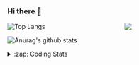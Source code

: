 ### Hi there 👋

<!--
**tao8687/tao8687** is a ✨ _special_ ✨ repository because its `README.md` (this file) appears on your GitHub profile.

Here are some ideas to get you started:

- 🔭 I’m currently working on ...
- 🌱 I’m currently learning ...
- 👯 I’m looking to collaborate on ...
- 🤔 I’m looking for help with ...
- 💬 Ask me about ...
- 📫 How to reach me: ...
- 😄 Pronouns: ...
- ⚡ Fun fact: ...
-->

<img align='right' src="https://media.giphy.com/media/M9gbBd9nbDrOTu1Mqx/giphy.gif" width="240">

  
![Top Langs](https://github-readme-stats.vercel.app/api/top-langs/?username=tao8687&layout=compact&title_color=23238E&text_color=A67D3D)

![Anurag's github stats](https://github-readme-stats.vercel.app/api?username=tao8687&show_icons=true&&text_color=A67D3D&title_color=23238E&show_icons=false&count_private=true&hide=stars)

<details>
  <summary>:zap: Coding Stats</summary>
  <br>
    
<!--START_SECTION:waka-->
![Code Time](http://img.shields.io/badge/Code%20Time-1%2C949%20hrs%2059%20mins-blue)

![Profile Views](http://img.shields.io/badge/Profile%20Views-0-blue)

**🐱 My GitHub Data** 

> 📦 1.5 MB Used in GitHub's Storage 
 > 
> 🏆 94 Contributions in the Year 2025
 > 
> 🚫 Not Opted to Hire
 > 
> 📜 62 Public Repositories 
 > 
> 🔑 24 Private Repositories 
 > 
**I'm an Early 🐤** 

```text
🌞 Morning                1697 commits        ██████████████████████░░░   88.85 % 
🌆 Daytime                90 commits          █░░░░░░░░░░░░░░░░░░░░░░░░   04.71 % 
🌃 Evening                119 commits         ██░░░░░░░░░░░░░░░░░░░░░░░   06.23 % 
🌙 Night                  4 commits           ░░░░░░░░░░░░░░░░░░░░░░░░░   00.21 % 
```
📅 **I'm Most Productive on Wednesday** 

```text
Monday                   274 commits         ████░░░░░░░░░░░░░░░░░░░░░   14.35 % 
Tuesday                  260 commits         ███░░░░░░░░░░░░░░░░░░░░░░   13.61 % 
Wednesday                331 commits         ████░░░░░░░░░░░░░░░░░░░░░   17.33 % 
Thursday                 255 commits         ███░░░░░░░░░░░░░░░░░░░░░░   13.35 % 
Friday                   271 commits         ████░░░░░░░░░░░░░░░░░░░░░   14.19 % 
Saturday                 264 commits         ███░░░░░░░░░░░░░░░░░░░░░░   13.82 % 
Sunday                   255 commits         ███░░░░░░░░░░░░░░░░░░░░░░   13.35 % 
```


📊 **This Week I Spent My Time On** 

```text
🕑︎ Time Zone: Asia/Shanghai

💬 Programming Languages: 
CMake                    1 hr 4 mins         ████████░░░░░░░░░░░░░░░░░   31.97 % 
C++                      40 mins             █████░░░░░░░░░░░░░░░░░░░░   20.18 % 
YAML                     36 mins             ████░░░░░░░░░░░░░░░░░░░░░   17.83 % 
Markdown                 25 mins             ███░░░░░░░░░░░░░░░░░░░░░░   12.85 % 
Python                   22 mins             ███░░░░░░░░░░░░░░░░░░░░░░   11.33 % 

🔥 Editors: 
VS Code                  3 hrs 21 mins       █████████████████████████   100.00 % 

🐱‍💻 Projects: 
LIO-SAM                  50 mins             ██████░░░░░░░░░░░░░░░░░░░   24.85 % 
tami_ws                  28 mins             ███░░░░░░░░░░░░░░░░░░░░░░   13.89 % 
VINS-Fusion              27 mins             ███░░░░░░░░░░░░░░░░░░░░░░   13.41 % 
BossMatchJobHunter       26 mins             ███░░░░░░░░░░░░░░░░░░░░░░   12.96 % 
InferLLM                 22 mins             ███░░░░░░░░░░░░░░░░░░░░░░   11.16 % 

💻 Operating System: 
Linux                    3 hrs 21 mins       █████████████████████████   100.00 % 
```

**I Mostly Code in C++** 

```text
C++                      11 repos            ████████░░░░░░░░░░░░░░░░░   32.35 % 
Python                   9 repos             ███████░░░░░░░░░░░░░░░░░░   26.47 % 
JavaScript               2 repos             █░░░░░░░░░░░░░░░░░░░░░░░░   05.88 % 
Batchfile                1 repo              █░░░░░░░░░░░░░░░░░░░░░░░░   02.94 % 
HTML                     1 repo              █░░░░░░░░░░░░░░░░░░░░░░░░   02.94 % 
```



**Timeline**

![Lines of Code chart](https://raw.githubusercontent.com/tao8687/tao8687/master/assets/bar_graph.png)


 Last Updated on 04/04/2025 01:47:05 UTC
<!--END_SECTION:waka-->
</details>
